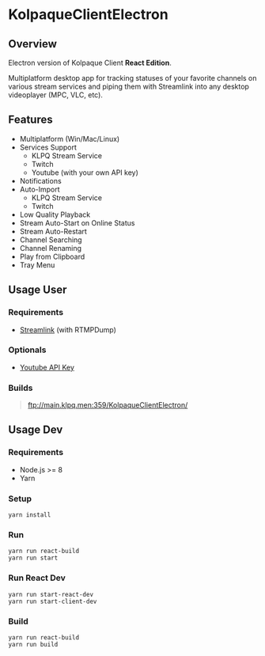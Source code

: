 # KolpaqueClientElectron

## Overview
Electron version of Kolpaque Client **React Edition**.

Multiplatform desktop app for tracking statuses of your favorite channels on various stream services and piping them with Streamlink into any desktop videoplayer (MPC, VLC, etc).

## Features
- Multiplatform (Win/Mac/Linux)
- Services Support
  - KLPQ Stream Service
  - Twitch
  - Youtube (with your own API key)
- Notifications
- Auto-Import
  - KLPQ Stream Service
  - Twitch
- Low Quality Playback
- Stream Auto-Start on Online Status
- Stream Auto-Restart
- Channel Searching
- Channel Renaming
- Play from Clipboard
- Tray Menu

## Usage User

### Requirements
- [Streamlink](https://github.com/streamlink/streamlink) (with RTMPDump)

### Optionals
- [Youtube API Key](https://console.developers.google.com/apis/library/youtube.googleapis.com)

### Builds
> ftp://main.klpq.men:359/KolpaqueClientElectron/

## Usage Dev

### Requirements
- Node.js >= 8
- Yarn

### Setup
```
yarn install
```

### Run
```
yarn run react-build
yarn run start
```

### Run React Dev
```
yarn run start-react-dev
yarn run start-client-dev
```

### Build
```
yarn run react-build
yarn run build
```
